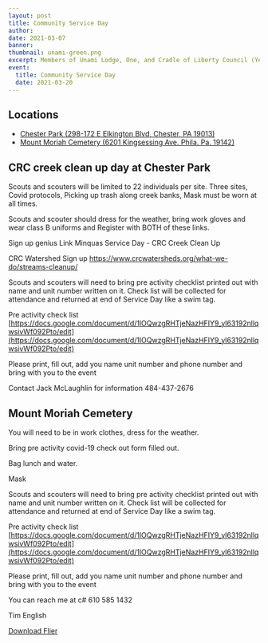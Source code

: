 ```yaml
---
layout: post
title: Community Service Day
author:
date: 2021-03-07
banner:
thumbnail: unami-green.png
excerpt: Members of Unami Lodge, One, and Cradle of Liberty Council (Yes, it is open to non-OA members) are invited to attend community service projects at two locations within Cradle of Liberty Council.
event:
  title: Community Service Day
  date: 2021-03-20
---
```


## Locations

- [Chester Park (298-172 E Elkington Blvd, Chester, PA 19013)](https://goo.gl/maps/9MH1qY1CPQvU8mZHA)
- [Mount Moriah Cemetery (6201 Kingsessing Ave. Phila. Pa. 19142)](https://goo.gl/maps/UC1wGb5yqrXPp1V4A)

## CRC creek clean up day at Chester Park

Scouts and scouters will be limited to 22 individuals per site. Three sites, Covid protocols, Picking up trash along creek banks, Mask must be worn at all times.

Scouts and scouter should dress for the weather, bring work gloves and wear class B uniforms and Register with BOTH of these links.

Sign up genius Link Minquas Service Day - CRC Creek Clean Up

CRC Watershed Sign up https://www.crcwatersheds.org/what-we-do/streams-cleanup/

Scouts and scouters will need to bring pre activity checklist printed out with name and unit number written on it. Check list will be collected for attendance and returned at end of Service Day like a swim tag.

Pre activity check list
[https://docs.google.com/document/d/1lOQwzgRHTjeNazHFIY9_yl63192nllqwsivWf092Pto/edit](https://docs.google.com/document/d/1lOQwzgRHTjeNazHFIY9_yl63192nllqwsivWf092Pto/edit)

Please print, fill out, add you name unit number and phone number and bring
with you to the event

Contact Jack McLaughlin for information 484-437-2676

## Mount Moriah Cemetery

You will need to be in work clothes, dress for the weather.

Bring pre activity covid-19 check out form filled out.

Bag lunch and water.

Mask

Scouts and scouters will need to bring pre activity checklist printed out with name and unit number written on it. Check list will be collected for attendance and returned at end of Service Day like a swim tag.

Pre activity check list
[https://docs.google.com/document/d/1lOQwzgRHTjeNazHFIY9_yl63192nllqwsivWf092Pto/edit](https://docs.google.com/document/d/1lOQwzgRHTjeNazHFIY9_yl63192nllqwsivWf092Pto/edit)

Please print, fill out, add you name unit number and phone number and bring with you to the event

You can reach me at c# 610 585 1432

Tim English

<div class="text-center">
  <a href="/files/2021_CSD.pdf" class="btn btn-primary btn-lg mb-4">Download Flier</a>
</div>
